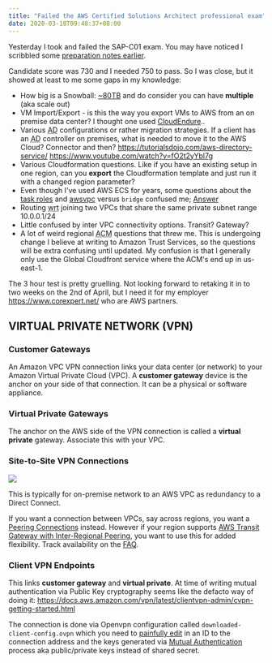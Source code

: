 ```yaml
---
title: "Failed the AWS Certified Solutions Architect professional exam"
date: 2020-03-18T09:48:37+08:00
---
```


Yesterday I took and failed the SAP-C01 exam. You may have noticed I scribbled
some [preparation notes earlier](https://dabase.com/blog/AWS_Pro_exam_notes/).

Candidate score was 730 and I needed 750 to pass. So I was close, but it showed
at least to me some gaps in my knowledge:

* How big is a Snowball: [~80TB](https://docs.aws.amazon.com/snowball/latest/ug/limits.html) and do consider you can have **multiple** (aka scale out)
* VM Import/Export - is this the way you export VMs to AWS from an on premise data center? I thought one used [CloudEndure](https://www.cloudendure.com/)..
* Various <abbr title="Active Directory">AD</abbr> configurations or rather migration strategies. If a client has an <abbr title="Active Directory">AD</abbr> controller on premises, what is needed to move it to the AWS Cloud? Connector and then? <https://tutorialsdojo.com/aws-directory-service/> <https://www.youtube.com/watch?v=fO2t2yYbl7g>
* Various Cloudformation questions. Like if you have an existing setup in one region, can you **export** the Cloudformation template and just run it with a changed region parameter?
* Even though I've used AWS ECS for years, some questions about the [task roles](https://docs.aws.amazon.com/AmazonECS/latest/developerguide/task-iam-roles.html) and [awsvpc](https://docs.aws.amazon.com/AmazonECS/latest/developerguide/task-networking.html) versus `bridge` confused me; [Answer](https://s.natalian.org/2020-03-27/bridge.png)
* Routing <abbr title="with respect to">wrt</abbr> joining two VPCs that share the same private subnet range 10.0.0.1/24
* Little confused by inter VPC connectivity options. Transit? Gateway?
* A lot of weird regional <abbr title="AWS Certificate Manager">ACM</abbr> questions that threw me. This is undergoing change I believe at writing to Amazon Trust Services, so the questions will be extra confusing until updated. My confusion is that I generally only use the Global Cloudfront service where the ACM's end up in us-east-1.


The 3 hour test is pretty gruelling. Not looking forward to retaking it in to
two weeks on the 2nd of April, but I need it for my employer
<https://www.corexpert.net/> who are AWS partners.

## VIRTUAL PRIVATE NETWORK (VPN)

### Customer Gateways

An Amazon VPC VPN connection links your data center (or network) to your Amazon Virtual Private Cloud (VPC). A **customer gateway** device is the anchor on your side of that connection. It can be a physical or software appliance.

### Virtual Private Gateways

The anchor on the AWS side of the VPN connection is called a **virtual private** gateway. Associate this with your VPC.

### Site-to-Site VPN Connections

<img src="https://s.natalian.org/2020-03-27/site-to-site.png">

This is typically for on-premise network to an AWS VPC as redundancy to a Direct Connect.

If you want a connection between VPCs, say across regions, you want a [Peering
Connections](https://ap-southeast-1.console.aws.amazon.com/vpc/home?region=ap-southeast-1#PeeringConnections:sort=vpcPeeringConnectionId)
instead. However if your region supports [AWS Transit Gateway with Inter-Regional Peering](https://aws.amazon.com/blogs/aws/aws-transit-gateway-adds-multicast-and-inter-regional-peering/), you want to use this for added flexibility. Track availability on the [FAQ](https://aws.amazon.com/transit-gateway/faqs/).

### Client VPN Endpoints

This links **customer gateway** and **virtual private**. At time of writing mutual authentication via Public Key cryptography seems like the defacto way of doing it: <https://docs.aws.amazon.com/vpn/latest/clientvpn-admin/cvpn-getting-started.html>

The connection is done via Openvpn configuration called
`downloaded-client-config.ovpn` which you need to [painfully
edit](https://docs.aws.amazon.com/vpn/latest/clientvpn-admin/cvpn-getting-started.html#cvpn-getting-started-config)
in an ID to the connection address and the keys generated via [Mutual
Authentication](https://docs.aws.amazon.com/vpn/latest/clientvpn-admin/authentication-authorization.html#mutual)
process aka public/private keys instead of shared secret.
